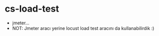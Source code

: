 # cs-load-test

- jmeter...
- NOT: Jmeter aracı yerine locust load test aracını da kullanabilirdik :)
